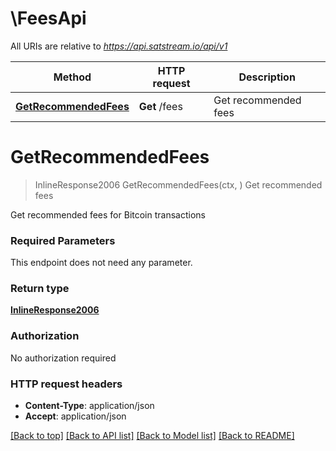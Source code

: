 # \FeesApi

All URIs are relative to *https://api.satstream.io/api/v1*

Method | HTTP request | Description
------------- | ------------- | -------------
[**GetRecommendedFees**](FeesApi.md#GetRecommendedFees) | **Get** /fees | Get recommended fees


# **GetRecommendedFees**
> InlineResponse2006 GetRecommendedFees(ctx, )
Get recommended fees

Get recommended fees for Bitcoin transactions

### Required Parameters
This endpoint does not need any parameter.

### Return type

[**InlineResponse2006**](inline_response_200_6.md)

### Authorization

No authorization required

### HTTP request headers

 - **Content-Type**: application/json
 - **Accept**: application/json

[[Back to top]](#) [[Back to API list]](../README.md#documentation-for-api-endpoints) [[Back to Model list]](../README.md#documentation-for-models) [[Back to README]](../README.md)

